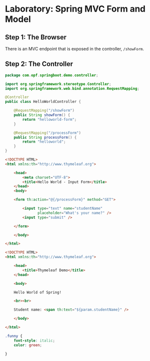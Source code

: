 # Laboratory: Spring MVC Form and Model 


## Step 1: The Browser

There is an MVC endpoint that is exposed in the controller, `/showForm`.


## Step 2: The Controller


```Java HelloWorldController.java
package com.opf.springboot.demo.controller;

import org.springframework.stereotype.Controller;
import org.springframework.web.bind.annotation.RequestMapping;

@Controller
public class HelloWorldController {

    @RequestMapping("/showForm")
    public String showForm() {
        return "helloworld-form";
    }

    @RequestMapping("/processForm")
    public String processForm() {
        return "helloworld";
    }
}

```


```Html helloworld-form.html
<!DOCTYPE HTML>
<html xmlns:th="http://www.thymeleaf.org">

	<head>
	    <meta charset="UTF-8">
	    <title>Hello World - Input Form</title>
	</head>
	<body>

	<form th:action="@{/processForm}" method="GET">

	    <input type="text" name="studentName"
	           placeholder="What's your name?" />
	    <input type="submit" />

	</form>

	</body>

</html>

```


```Html helloworld.html
<!DOCTYPE HTML>
<html xmlns:th="http://www.thymeleaf.org">

	<head>
	    <title>Thymeleaf Demo</title>
	</head>

	<body>

	Hello World of Spring!

	<br><br>

	Student name: <span th:text="${param.studentName}" />

	</body>

</html>

```


```Css demo.css
.funny {
	font-style: italic;
	color: green;
	
}

```
